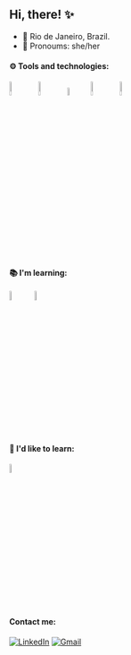 ## Hi, there! ✨
- 📍 Rio de Janeiro, Brazil.
- 🙆 Pronoums: she/her

       

####  ⚙️ Tools and technologies:

[<img src="https://cdn.jsdelivr.net/gh/devicons/devicon/icons/postgresql/postgresql-original-wordmark.svg" width="8%"/>](https://www.postgresql.org“)  &nbsp;  [<img src="https://camo.githubusercontent.com/c2e5be901c932b65a9987e6ae32cc19394d4ccb8c5d30d858216d054d6294f31/68747470733a2f2f63646e2e6a7364656c6976722e6e65742f67682f64657669636f6e732f64657669636f6e2f69636f6e732f707974686f6e2f707974686f6e2d6f726967696e616c2d776f72646d61726b2e737667" width="8%"/>]("https://www.python.org/“)  &nbsp;  [<img src="https://upload.wikimedia.org/wikipedia/commons/thumb/2/22/Pandas_mark.svg/1200px-Pandas_mark.svg.png" width="6%"/>]("https://pandas.pydata.org/“)  &nbsp;  [<img src="https://upload.wikimedia.org/wikipedia/commons/thumb/8/84/Matplotlib_icon.svg/1200px-Matplotlib_icon.svg.png" width="8%"/>]("https://matplotlib.org/“)  &nbsp; [<img src="https://seaborn.pydata.org/_images/logo-mark-lightbg.svg" width="8%"/>]("https://seaborn.pydata.org/“)  &nbsp; 

#### 📚 I'm learning:

[<img src="https://camo.githubusercontent.com/c41ed5b1e60ec27dd3af839ca284f8b3c9f5355ac92abf37c32372e30f9715a5/68747470733a2f2f696d672e69636f6e73382e636f6d2f636f6c6f722f3334342f7461626c6561752d736f6674776172652e706e67" width="6.5%"/>]("https://www.tableau.com/pt-br“)  &nbsp; [<img src="https://upload.wikimedia.org/wikipedia/commons/thumb/c/cf/New_Power_BI_Logo.svg/630px-New_Power_BI_Logo.svg.png" width="6.5%"/>]("https://powerbi.microsoft.com/pt-br/“)  &nbsp; 


#### 🧐 I'd like to learn:
[<img src="https://learn.microsoft.com/pt-br/azure/architecture/data-guide/images/logo_r.svg"
 width="6.5%"/>]("https://www.r-project.org/“)  &nbsp; 

#### Contact me:
[![LinkedIn](https://img.shields.io/badge/-LINKEDIN-0077B5?style=for-the-badge&logo=linkedin&logoColor=white)](https://www.linkedin.com/in/luizasampaiods/) [![Gmail](https://img.shields.io/badge/-Gmail-e3241e?style=for-the-badge&logo=Gmail&logoColor=white)](https://mail.google.com/mail/u/0/?fs=1&to=ssampaiolu@gmail.com&su=Contato%20via%20curr%C3%ADculo.&body=&bcc=&tf=cm)

<!-- Here are some ideas to get you started:

- 🌱 Atualemnte estou aprendendo:
- 👯 I’m looking to collaborate on ...
- 🤔 I’m looking for help with ...
- 💬 Ask me about ...
- 📫 How to reach me: ...
- 😄 Pronouns: ...
- ⚡ Fun fact: ...
--> 

